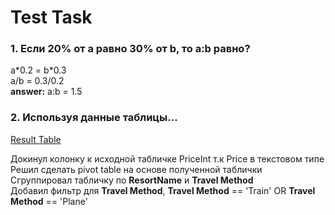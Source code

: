 # Test Task
### 1. Если 20% от a равно 30% от b, то a:b равно?
<dl>
  <dt>a*0.2 = b*0.3</dt>
  <dt>a/b = 0.3/0.2</dt>
  <dt><b>answer:</b> a:b = 1.5</dt>
</dl>

### 2. Используя данные ​таблицы...
[Result Table](https://docs.google.com/spreadsheets/d/1Kt-dAZWx_z7hE7JxczdTby7DarM1smy3aEfy-MQQ8LQ/edit?usp=sharing)
<dl>
  <dt>Докинул колонку к исходной табличке PriceInt т.к Price в текстовом типе</dt>
  <dt>Решил сделать pivot table на основе полученной таблички</dt>
  <dt>Сгруппировал табличку по <b>ResortName</b> и <b>Travel Method</b></dt>
  <dt>Добавил фильтр для <b>Travel Method</b>, <b>Travel Method</b> == 'Train' OR  <b>Travel Method</b> == 'Plane'<dt>
</dl>
